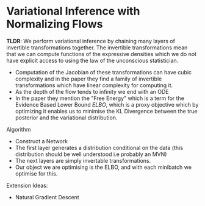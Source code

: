 # Variational Inference with Normalizing Flows


__TLDR__: We perform variational inference by chaining many layers of invertible transformations together. The invertible transformations mean that we can compute functions of the expressive densities which we do not have explicit access to using the law of the unconscious statistician.

- Computation of the Jacobian of these transformations can have cubic complexity and in the paper they find a family of invertible transformations which have linear complexity for computing it.
- As the depth of the flow tends to infinity we end with an ODE
- In the paper they mention the "Free Energy" which is a term for the Evidence Based Lower Bound _ELBO_, which is a proxy objective which by optimizing it enables us to minimise the KL Divergence between the true posterior and the variational distribution.



Algorithm
- Construct a Network
- The first layer generates a distribution conditional on the data (this distribution should be well understood i.e probably an MVN)
- The next layers are simply invertable transformations.
- Our object we are optimising is the ELBO, and with each minibatch we optimise for this.


Extension Ideas:
- Natural Gradient Descent
